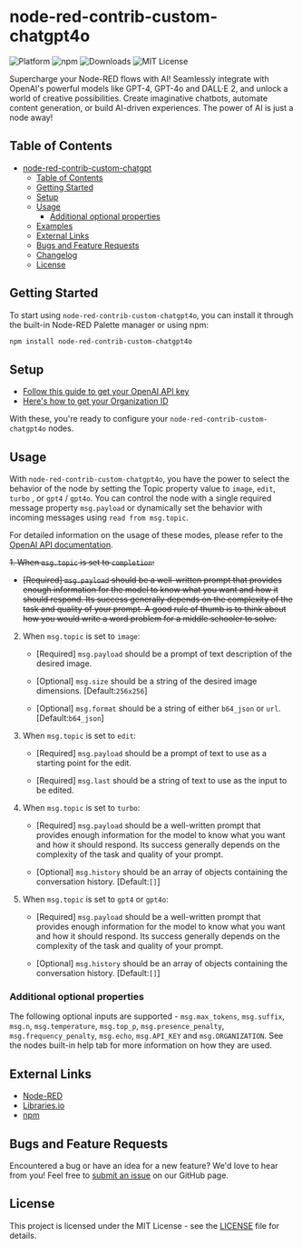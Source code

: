 # node-red-contrib-custom-chatgpt4o

![Platform](https://img.shields.io/badge/platform-Node--RED-red)
![npm](https://img.shields.io/npm/v/node-red-contrib-custom-chatgpt4o.svg)
![Downloads](https://img.shields.io/npm/dt/node-red-contrib-custom-chatgpt4o.svg)
![MIT License](https://img.shields.io/badge/license-MIT-blue.svg)

Supercharge your Node-RED flows with AI! Seamlessly integrate with OpenAI's powerful models like GPT-4, GPT-4o and DALL·E 2, and unlock a world of creative possibilities. Create imaginative chatbots, automate content generation, or build AI-driven experiences. The power of AI is just a node away!

## Table of Contents

- [node-red-contrib-custom-chatgpt](#node-red-contrib-custom-chatgpt)
  - [Table of Contents](#table-of-contents)
  - [Getting Started](#getting-started)
  - [Setup](#setup)
  - [Usage](#usage)
    - [Additional optional properties](#additional-optional-properties)
  - [Examples](#examples)
  - [External Links](#external-links)
  - [Bugs and Feature Requests](#bugs-and-feature-requests)
  - [Changelog](#changelog)
  - [License](#license)

## Getting Started

To start using `node-red-contrib-custom-chatgpt4o`, you can install it through the built-in Node-RED Palette manager or using npm:

```sh
npm install node-red-contrib-custom-chatgpt4o
```

## Setup

- [Follow this guide to get your OpenAI API key](https://platform.openai.com/account/api-keys)
- [Here's how to get your Organization ID](https://platform.openai.com/account/org-settings)

With these, you're ready to configure your `node-red-contrib-custom-chatgpt4o` nodes.

## Usage

With `node-red-contrib-custom-chatgpt4o`, you have the power to select the behavior of the node by setting the Topic property value to `image`, `edit`, `turbo` , or `gpt4` / `gpt4o`. You can control the node with a single required message property `msg.payload` or dynamically set the behavior with incoming messages using `read from msg.topic`.

For detailed information on the usage of these modes, please refer to the [OpenAI API documentation](https://beta.openai.com/docs/).

<del>1. When `msg.topic` is set to `completion`:</del>

   - <del>[Required] `msg.payload` should be a well-written prompt that provides enough information for the model to know what you want and how it should respond. Its success generally depends on the complexity of the task and quality of your prompt. A good rule of thumb is to think about how you would write a word problem for a middle schooler to solve.</del>

2. When `msg.topic` is set to `image`:

   - [Required] `msg.payload` should be a prompt of text description of the desired image.

   - [Optional] `msg.size` should be a string of the desired image dimensions. [Default:`256x256`]

   - [Optional] `msg.format` should be a string of either `b64_json` or `url`. [Default:`b64_json`]

3. When `msg.topic` is set to `edit`:

   - [Required] `msg.payload` should be a prompt of text to use as a starting point for the edit.

   - [Required] `msg.last` should be a string of text to use as the input to be edited.

4. When `msg.topic` is set to `turbo`:

   - [Required] `msg.payload` should be a well-written prompt that provides enough information for the model to know what you want and how it should respond. Its success generally depends on the complexity of the task and quality of your prompt.

   - [Optional] `msg.history` should be an array of objects containing the conversation history. [Default:`[]`]

5. When `msg.topic` is set to `gpt4` or `gpt4o`:

   - [Required] `msg.payload` should be a well-written prompt that provides enough information for the model to know what you want and how it should respond. Its success generally depends on the complexity of the task and quality of your prompt.

   - [Optional] `msg.history` should be an array of objects containing the conversation history. [Default:`[]`]

### Additional optional properties

The following optional inputs are supported - `msg.max_tokens`, `msg.suffix`, `msg.n`, `msg.temperature`, `msg.top_p`, `msg.presence_penalty`, `msg.frequency_penalty`, `msg.echo`, `msg.API_KEY` and `msg.ORGANIZATION`. See the nodes built-in help tab for more information on how they are used.

## External Links

- [Node-RED](https://flows.nodered.org/node/node-red-contrib-custom-chatgpt)
- [Libraries.io](https://libraries.io/npm/node-red-contrib-custom-chatgpto)
- [npm](https://www.npmjs.com/package/node-red-contrib-custom-chatgpto)

## Bugs and Feature Requests

Encountered a bug or have an idea for a new feature? We'd love to hear from you! Feel free to [submit an issue](https://github.com/HaroldPetersInskipp/node-red-contrib-chatgpt/issues) on our GitHub page.

## License

This project is licensed under the MIT License - see the [LICENSE](LICENSE) file for details.
